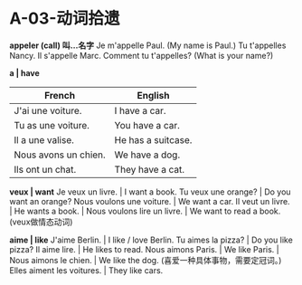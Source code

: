 ﻿# A-03-动词拾遗

**appeler (call) 叫…名字**
Je m'appelle Paul. (My name is Paul.)
Tu t'appelles Nancy.
Il s'appelle Marc.
Comment tu t'appelles? (What is your name?)

**a | have**

French | English
---- | ----
J'ai une voiture. | I have a car.
Tu as une voiture. | You have a car.
Il a une valise. | He has a suitcase.
Nous avons un chien. | We have a dog.
Ils ont un chat. | They have a cat.

**veux | want**
Je veux un livre. | I want a book.
Tu veux une orange? | Do you want an orange?
Nous voulons une voiture. | We want a car.
Il veut un livre. | He wants a book.
 | 
Nous voulons lire un livre. | We want to read a book. (veux做情态动词)

**aime | like**
J'aime Berlin. | I like / love Berlin.
Tu aimes la pizza? | Do you like pizza?
Il aime lire. | He likes to read.
Nous aimons Paris. | We like Paris.
 | 
Nous aimons le chien. | We like the dog. (喜爱一种具体事物，需要定冠词。)
Elles aiment les voitures. | They like cars.




